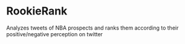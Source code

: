 # RookieRank
Analyzes tweets of NBA prospects and ranks them according to their positive/negative perception on twitter
